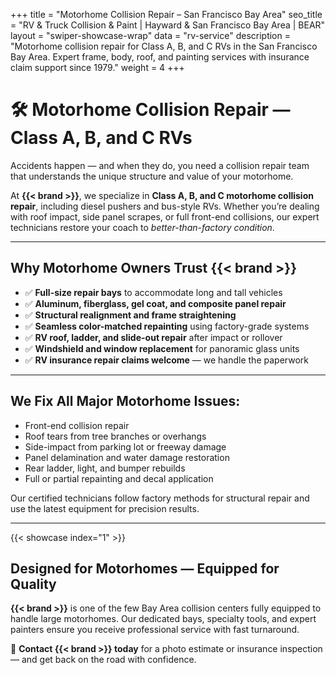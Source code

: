 +++
title = "Motorhome Collision Repair – San Francisco Bay Area"
seo_title = "RV & Truck Collision & Paint | Hayward & San Francisco Bay Area | BEAR"
layout = "swiper-showcase-wrap"
data = "rv-service"
description = "Motorhome collision repair for Class A, B, and C RVs in the San Francisco Bay Area. Expert frame, body, roof, and painting services with insurance claim support since 1979."
weight = 4
+++

# 🛠️ Motorhome Collision Repair — Class A, B, and C RVs

Accidents happen — and when they do, you need a collision repair team that understands the unique structure and value of your motorhome.

At **{{< brand >}}**, we specialize in **Class A, B, and C motorhome collision repair**, including diesel pushers and bus-style RVs. Whether you’re dealing with roof impact, side panel scrapes, or full front-end collisions, our expert technicians restore your coach to *better-than-factory condition*.

---

## Why Motorhome Owners Trust {{< brand >}}

- ✅ **Full-size repair bays** to accommodate long and tall vehicles  
- ✅ **Aluminum, fiberglass, gel coat, and composite panel repair**  
- ✅ **Structural realignment and frame straightening**  
- ✅ **Seamless color-matched repainting** using factory-grade systems  
- ✅ **RV roof, ladder, and slide-out repair** after impact or rollover  
- ✅ **Windshield and window replacement** for panoramic glass units  
- ✅ **RV insurance repair claims welcome** — we handle the paperwork

---

## We Fix All Major Motorhome Issues:

- Front-end collision repair  
- Roof tears from tree branches or overhangs  
- Side-impact from parking lot or freeway damage  
- Panel delamination and water damage restoration  
- Rear ladder, light, and bumper rebuilds  
- Full or partial repainting and decal application  

Our certified technicians follow factory methods for structural repair and use the latest equipment for precision results.

---

{{< showcase index="1" >}}


## Designed for Motorhomes — Equipped for Quality

**{{< brand >}}** is one of the few Bay Area collision centers fully equipped to handle large motorhomes. Our dedicated bays, specialty tools, and expert painters ensure you receive professional service with fast turnaround.

🧭 **Contact {{< brand >}} today** for a photo estimate or insurance inspection — and get back on the road with confidence.

